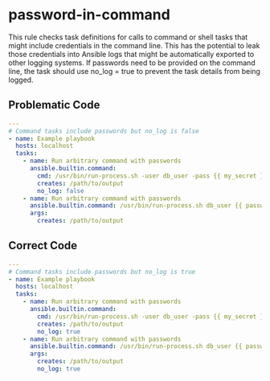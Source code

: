 # password-in-command

This rule checks task definitions for calls to command or shell tasks
that might include credentials in the command line. This has the
potential to leak those credentials into Ansible logs that might be
automatically exported to other logging systems. If passwords need
to be provided on the command line, the task should use no_log = true
to prevent the task details from being logged.

## Problematic Code

```yaml
---
# Command tasks include passwords but no_log is false
- name: Example playbook
  hosts: localhost
  tasks:
    - name: Run arbitrary command with passwords
      ansible.builtin.command:
        cmd: /usr/bin/run-process.sh -user db_user -pass {{ my_secret }}
        creates: /path/to/output
        no_log: false
    - name: Run arbitrary command with passwords
      ansible.builtin.command: /usr/bin/run-process.sh db_user {{ password }}
      args:
        creates: /path/to/output
```

## Correct Code

```yaml
---
# Command tasks include passwords but no_log is true
- name: Example playbook
  hosts: localhost
  tasks:
    - name: Run arbitrary command with passwords
      ansible.builtin.command:
        cmd: /usr/bin/run-process.sh -user db_user -pass {{ my_secret }}
        creates: /path/to/output
        no_log: true
    - name: Run arbitrary command with passwords
      ansible.builtin.command: /usr/bin/run-process.sh db_user {{ password }}
      args:
        creates: /path/to/output
        no_log: true
```

